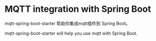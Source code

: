 # MQTT integration with Spring Boot
mqtt-spring-boot-starter 帮助你集成mqtt插件到 Spring Boot。

mqtt-spring-boot-starter will help you use mqtt with Spring Boot.

